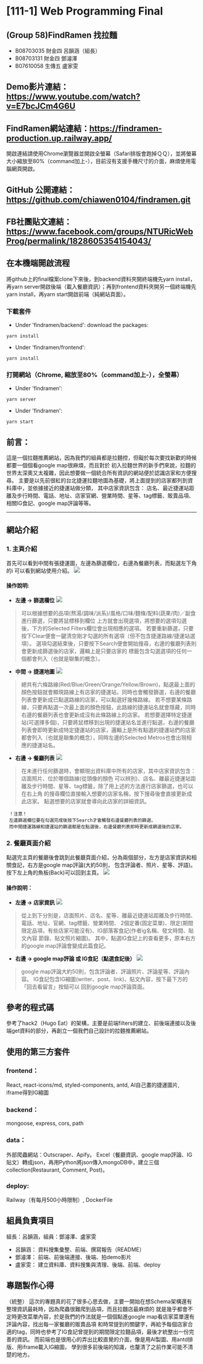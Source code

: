 # [111-1] Web Programming Final
## (Group 58)FindRamen 找拉麵
- B08703035 財金四 呂韻涵（組長）
- B08703131 財金四 鄧濬澤
- B07610058 生傳五 盧家雯

## Demo影片連結：https://www.youtube.com/watch?v=E7bcJCm4G6U
## FindRamen網站連結：https://findramen-production.up.railway.app/
開啟連結請使用Chrome瀏覽器並開啟全螢幕（Safari排版會跑掉ＱＱ），並將螢幕大小縮放至80%（command加上-），目前沒有支援手機尺寸的介面，麻煩使用電腦網頁開啟。

## GitHub 公開連結：https://github.com/chiawen0104/findramen.git
## FB社團貼文連結：https://www.facebook.com/groups/NTURicWebProg/permalink/1828605354154043/

## 在本機端開啟流程
將github上的final檔案clone下來後，到backend資料夾開終端機先yarn install，再yarn server開啟後端（載入餐廳資訊）；再到frontend資料夾開另一個終端機先yarn install，再yarn start開啟前端（純網站頁面）。
### 下載套件
- Under 'findramen/backend': download the packages:
```
yarn install
``` 
- Under 'findramen/frontend': 
```
yarn install
```

### 打開網站（Chrome, 縮放至80%（command加上-），全螢幕）
- Under 'findramen': 
```
yarn server
```
- Under 'findramen': 
```
yarn start
```


## 前言：
這是一個拉麵推薦網站，因為我們的組員都是拉麵控，但礙於每次要找新歡的時候都要一個個看google map很麻煩，而且對於
初入拉麵世界的新手們來說，拉麵的世界太深奧又太複雜，因此想要做一個統合所有資訊的網站便於認識店家和方便搜尋。
主要是以先前很紅的台北捷運拉麵地圖為基礎，將上面提到的店家都列到資料庫中，並依據接近的捷運站做分類，
其中店家資訊包含：
    店名、最近捷運站距離及步行時間、電話、地址、店家官網、營業時間、星等、tag標籤、販賣品項、相關IG食記、google map評論等等。


---

## 網站介紹
### 1. 主頁介紹
首先可以看到中間有張捷運圖，左邊為篩選欄位，右邊為餐廳列表，而點選左下角的i
可以看到網站使用介紹。
![](https://i.imgur.com/2bo05bh.jpg)

#### 操作說明:
* **左邊 -> 篩選欄位**
    ![](https://i.imgur.com/kLl5W9U.png)
> 可以根據想要的品項(熬湯/調味/派系)/風格/口味/麵條/配料(蔬果/肉)／副食進行篩選，只要將鼠標移到欄位
           上方就會出現選項，將想要的選項勾選後，下方的Selected Filters欄位會出現相應的選項。
           若要重新篩選，只要按下Clear便會一鍵清空剛才勾選的所有選項（但不包含捷運路線/捷運站選項）。
           選項勾選結束後，只要按下Search便會開始搜尋，右邊的餐廳列表則會更新成篩選後的店家，邏輯上是只要店家的
           標籤包含勾選選項的任何一個都會列入（也就是聯集的概念）。
* **中間 -> 捷運地圖**
    ![](https://i.imgur.com/rl3da0g.png)
> 總共有六條路線(Red/Blue/Green/Orange/Yellow/Brown)，點選最上面的顏色按鈕就會顯現路線上有店家的捷運站，同時也會觸發篩選，右邊的餐廳列表會更新成已點選路線的店家，可以點選好幾條路線。
           若不想要某條路線，只要再點選一次最上面的顏色按鈕，此路線的捷運站名就會隱藏，同時右邊的餐廳列表也會更新成沒有此條路線上的店家。
           若想要選擇特定捷運站(可選擇多個)，只要將鼠標移到出現的捷運站名並進行點選，右邊的餐廳列表會即時更新成特定捷運站的店家，邏輯上是所有點選的捷運站們的店家都會列入（也就是聯集的概念），同時左邊的Selected Metros也會出現相應的捷運站名。
* **右邊 -> 餐廳列表**
    ![](https://i.imgur.com/smFFxMt.png)
> 在未進行任何篩選時，會顯現出資料庫中所有的店家，其中店家資訊包含：店面照片、位於哪個路線(從頭像的顏色
           可以辨別)、店名、離最近捷運站距離及步行時間、星等、tag標籤，除了用上述的方法進行店家篩選，也可以在右上角
           的搜尋欄位直接輸入想要的店家名稱，按下搜尋後會直接更新成此店家。
           點選想要的店家就會導向此店家的詳細資訊。
           
     ！注意！
     左邊篩選欄位要在勾選完成後按下Search才會觸發右邊餐廳列表的篩選，
     而中間捷運路線和捷運站的篩選都是在點選後，右邊餐廳列表即時更新成篩選後的店家。
           
           


### 2. 餐廳頁面介紹
點選完主頁的餐廳後會跳到此餐廳頁面介紹，分為兩個部分，左方是店家資訊和相關食記，右方是google map評論(大約50則，
包含評論者、照片、星等、評語)。按下左上角的魚板(Back)可以回到主頁。
![](https://i.imgur.com/OohoflS.jpg)


#### 操作說明：
* **左邊 -> 店家資訊**
    ![](https://i.imgur.com/GkOmRdv.png)
>   從上到下分別是，店面照片、店名、星等、離最近捷運站距離及步行時間、電話、地址、官網、tag標籤、營業時間、
           2個定番(固定菜單)、限定(期間限定品項，有些店家可能沒有)、IG部落客食記(作者ig名稱、發文時間、貼文內容
           節錄、貼文照片縮圖)。
           其中，點選IG食記上的查看更多，原本右方的google map評論會變成此篇食記。
           
*  **右邊 -> google map評論 或 IG食記（點選食記後）**
    ![](https://i.imgur.com/TB7Thdj.jpg)
> google map評論大約50則，包含評論者、評論照片、評論星等、評論內容。
           IG食記包含IG縮圖(writer、post、link)、貼文內容，按下最下方的「回去看留言」按鈕可以
           回到google map評論頁面。
           
           
## 參考的程式碼
參考了hack2（Hugo Eat）的架構，主要是前端filters的建立、前後端連接以及後端get資料的部分，再創立一個我們自己設計的拉麵推薦網站。

## 使用的第三方套件
### frontend：
React, react-icons/md, styled-components, antd, AI自己畫的捷運圖片, iframe得到IG縮圖

### backend：
mongoose, express, cors, path

### data：
外部爬蟲網站：Outscraper、Apify。
Excel（餐廳資訊、google map評論、IG貼文）轉成json，再用Python將json傳入mongoDB中，建立三個collection(Restaurant, Comment, Post)。

### deploy:
Railway（有每月500小時限制）, DockerFile

## 組員負責項目
組長：呂韻涵，組員：鄧濬澤、盧家雯
* 呂韻涵： 資料搜集彙整、前端、撰寫報告（README）
* 鄧濬澤： 前端、前後端連接、後端、拍demo影片
* 盧家雯： 建立資料庫、資料搜集與清理、後端、前端、deploy

## 專題製作心得
（統整）
這次的專題真的花了很多心思去做，主要一開始在想Schema架構還有整理資訊最耗時，因為爬蟲很難爬到品項，而且拉麵店最麻煩的
就是幾乎都會不定時更改菜單內容，於是我們的作法就是一個個點進google map看店家菜單還有評論內容，找出每一家餐廳的販賣品項
和時常提到的關鍵字，再給予每個店家合適的tag，同時也參考了IG食記曾提到的期間限定拉麵品項，最後才統整出一份完善的資訊。
而前端也是很用心的弄出比較直覺的介面，像是用AI製圖、用antd排版、用iframe載入IG縮圖，
學到很多前後端的知識，也釐清了之前作業可能不清楚的地方。

